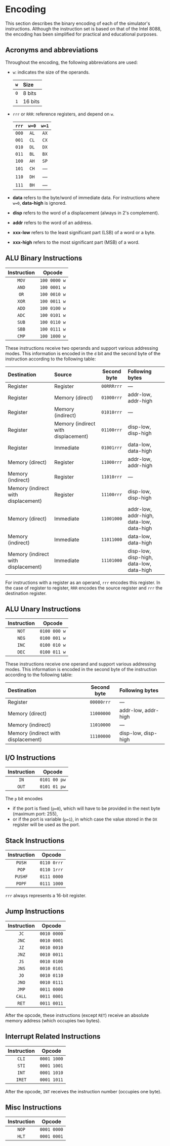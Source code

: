 # Encoding

This section describes the binary encoding of each of the simulator's instructions. Although the instruction set is based on that of the Intel 8088, the encoding has been simplified for practical and educational purposes.

## Acronyms and abbreviations

Throughout the encoding, the following abbreviations are used:

- `w`: indicates the size of the operands.

  | `w` | Size    |
  | :-: | :------ |
  | `0` | 8 bits  |
  | `1` | 16 bits |

- `rrr` or `RRR`: reference registers, and depend on `w`.

  | `rrr` | `w=0` | `w=1` |
  | :---: | :---: | :---: |
  | `000` | `AL`  | `AX`  |
  | `001` | `CL`  | `CX`  |
  | `010` | `DL`  | `DX`  |
  | `011` | `BL`  | `BX`  |
  | `100` | `AH`  | `SP`  |
  | `101` | `CH`  |   —   |
  | `110` | `DH`  |   —   |
  | `111` | `BH`  |   —   |

- **data** refers to the byte/word of immediate data. For instructions where `w=0`, **data-high** is ignored.
- **disp** refers to the word of a displacement (always in 2's complement).
- **addr** refers to the word of an address.
- **xxx-low** refers to the least significant part (LSB) of a word or a byte.
- **xxx-high** refers to the most significant part (MSB) of a word.

## ALU Binary Instructions

| Instruction |    Opcode    |
| :---------: | :----------: |
|    `MOV`    | `100 0000 w` |
|    `AND`    | `100 0001 w` |
|    `OR`     | `100 0010 w` |
|    `XOR`    | `100 0011 w` |
|    `ADD`    | `100 0100 w` |
|    `ADC`    | `100 0101 w` |
|    `SUB`    | `100 0110 w` |
|    `SBB`    | `100 0111 w` |
|    `CMP`    | `100 1000 w` |

These instructions receive two operands and support various addressing modes. This information is encoded in the `d` bit and the second byte of the instruction according to the following table:

| Destination                         | Source                              | Second byte | Following bytes                          |
| :---------------------------------- | :---------------------------------- | :---------: | :--------------------------------------- |
| Register                            | Register                            | `00RRRrrr`  | —                                        |
| Register                            | Memory (direct)                     | `01000rrr`  | addr-low, addr-high                      |
| Register                            | Memory (indirect)                   | `01010rrr`  | —                                        |
| Register                            | Memory (indirect with displacement) | `01100rrr`  | disp-low, disp-high                      |
| Register                            | Immediate                           | `01001rrr`  | data-low, data-high                      |
| Memory (direct)                     | Register                            | `11000rrr`  | addr-low, addr-high                      |
| Memory (indirect)                   | Register                            | `11010rrr`  | —                                        |
| Memory (indirect with displacement) | Register                            | `11100rrr`  | disp-low, disp-high                      |
| Memory (direct)                     | Immediate                           | `11001000`  | addr-low, addr-high, data-low, data-high |
| Memory (indirect)                   | Immediate                           | `11011000`  | data-low, data-high                      |
| Memory (indirect with displacement) | Immediate                           | `11101000`  | disp-low, disp-high, data-low, data-high |

For instructions with a register as an operand, `rrr` encodes this register. In the case of register to register, `RRR` encodes the source register and `rrr` the destination register.

## ALU Unary Instructions

| Instruction |    Opcode    |
| :---------: | :----------: |
|    `NOT`    | `0100 000 w` |
|    `NEG`    | `0100 001 w` |
|    `INC`    | `0100 010 w` |
|    `DEC`    | `0100 011 w` |

These instructions receive one operand and support various addressing modes. This information is encoded in the second byte of the instruction according to the following table:

| Destination                         | Second byte | Following bytes     |
| :---------------------------------- | :---------: | :------------------ |
| Register                            | `00000rrr`  | —                   |
| Memory (direct)                     | `11000000`  | addr-low, addr-high |
| Memory (indirect)                   | `11010000`  | —                   |
| Memory (indirect with displacement) | `11100000`  | disp-low, disp-high |

## I/O Instructions

| Instruction |    Opcode    |
| :---------: | :----------: |
|    `IN`     | `0101 00 pw` |
|    `OUT`    | `0101 01 pw` |

The `p` bit encodes

- if the port is fixed (`p=0`), which will have to be provided in the next byte (maximum port: 255),
- or if the port is variable (`p=1`), in which case the value stored in the `DX` register will be used as the port.

## Stack Instructions

| Instruction |   Opcode    |
| :---------: | :---------: |
|   `PUSH`    | `0110 0rrr` |
|    `POP`    | `0110 1rrr` |
|   `PUSHF`   | `0111 0000` |
|   `POPF`    | `0111 1000` |

`rrr` always represents a 16-bit register.

## Jump Instructions

| Instruction |   Opcode    |
| :---------: | :---------: |
|    `JC`     | `0010 0000` |
|    `JNC`    | `0010 0001` |
|    `JZ`     | `0010 0010` |
|    `JNZ`    | `0010 0011` |
|    `JS`     | `0010 0100` |
|    `JNS`    | `0010 0101` |
|    `JO`     | `0010 0110` |
|    `JNO`    | `0010 0111` |
|    `JMP`    | `0011 0000` |
|   `CALL`    | `0011 0001` |
|    `RET`    | `0011 0011` |

After the opcode, these instructions (except `RET`) receive an absolute memory address (which occupies two bytes).

## Interrupt Related Instructions

| Instruction |   Opcode    |
| :---------: | :---------: |
|    `CLI`    | `0001 1000` |
|    `STI`    | `0001 1001` |
|    `INT`    | `0001 1010` |
|   `IRET`    | `0001 1011` |

After the opcode, `INT` receives the instruction number (occupies one byte).

## Misc Instructions

| Instruction |   Opcode    |
| :---------: | :---------: |
|    `NOP`    | `0001 0000` |
|    `HLT`    | `0001 0001` |
